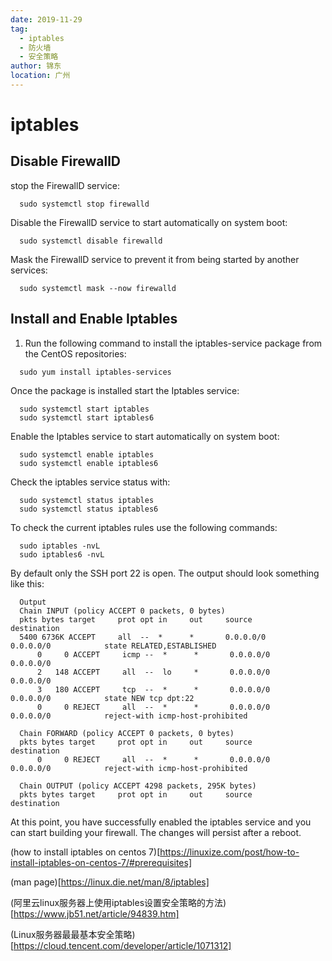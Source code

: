 ```yaml
---
date: 2019-11-29
tag: 
  - iptables
  - 防火墙
  - 安全策略
author: 锦东
location: 广州 
---
```


# iptables

## Disable FirewallD

stop the FirewallD service:

```
  sudo systemctl stop firewalld
```

Disable the FirewallD service to start automatically on system boot:

```
  sudo systemctl disable firewalld
```

Mask the FirewallD service to prevent it from being started by another services:

```
  sudo systemctl mask --now firewalld
```

## Install and Enable Iptables

1. Run the following command to install the iptables-service package from the CentOS repositories:

```
  sudo yum install iptables-services
```

Once the package is installed start the Iptables service:

```
  sudo systemctl start iptables
  sudo systemctl start iptables6
```

Enable the Iptables service to start automatically on system boot:

```
  sudo systemctl enable iptables
  sudo systemctl enable iptables6
```

Check the iptables service status with:

```
  sudo systemctl status iptables
  sudo systemctl status iptables6
```

To check the current iptables rules use the following commands:

```
  sudo iptables -nvL
  sudo iptables6 -nvL
```

By default only the SSH port 22 is open. The output should look something like this:

```
  Output
  Chain INPUT (policy ACCEPT 0 packets, 0 bytes)
  pkts bytes target     prot opt in     out     source               destination         
  5400 6736K ACCEPT     all  --  *      *       0.0.0.0/0            0.0.0.0/0            state RELATED,ESTABLISHED
      0     0 ACCEPT     icmp --  *      *       0.0.0.0/0            0.0.0.0/0           
      2   148 ACCEPT     all  --  lo     *       0.0.0.0/0            0.0.0.0/0           
      3   180 ACCEPT     tcp  --  *      *       0.0.0.0/0            0.0.0.0/0            state NEW tcp dpt:22
      0     0 REJECT     all  --  *      *       0.0.0.0/0            0.0.0.0/0            reject-with icmp-host-prohibited

  Chain FORWARD (policy ACCEPT 0 packets, 0 bytes)
  pkts bytes target     prot opt in     out     source               destination         
      0     0 REJECT     all  --  *      *       0.0.0.0/0            0.0.0.0/0            reject-with icmp-host-prohibited

  Chain OUTPUT (policy ACCEPT 4298 packets, 295K bytes)
  pkts bytes target     prot opt in     out     source               destination     
```

At this point, you have successfully enabled the iptables service and you can start building your firewall. The changes will persist after a reboot.

(how to install iptables on centos 7)[https://linuxize.com/post/how-to-install-iptables-on-centos-7/#prerequisites]

(man page)[https://linux.die.net/man/8/iptables]

(阿里云linux服务器上使用iptables设置安全策略的方法)[https://www.jb51.net/article/94839.htm]

(Linux服务器最最基本安全策略)[https://cloud.tencent.com/developer/article/1071312]
